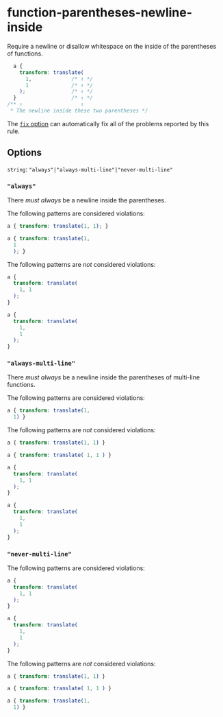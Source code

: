 # function-parentheses-newline-inside

Require a newline or disallow whitespace on the inside of the parentheses of functions.

```css
  a {
    transform: translate(
      1,             /* ↑ */
      1              /* ↑ */
    );               /* ↑ */
  }                  /* ↑ */
/** ↑                   ↑
 * The newline inside these two parentheses */
```

The [`fix` option](../../../docs/user-guide/options.md#fix) can automatically fix all of the problems reported by this rule.

## Options

`string`: `"always"|"always-multi-line"|"never-multi-line"`

### `"always"`

There *must always* be a newline inside the parentheses.

The following patterns are considered violations:

```css
a { transform: translate(1, 1); }
```

```css
a { transform: translate(1,
  1
  ); }
```

The following patterns are *not* considered violations:

```css
a {
  transform: translate(
    1, 1
  );
}
```

```css
a {
  transform: translate(
    1,
    1
  );
}
```

### `"always-multi-line"`

There *must always* be a newline inside the parentheses of multi-line functions.

The following patterns are considered violations:

```css
a { transform: translate(1,
  1) }
```

The following patterns are *not* considered violations:

```css
a { transform: translate(1, 1) }
```

```css
a { transform: translate( 1, 1 ) }
```

```css
a {
  transform: translate(
    1, 1
  );
}
```

```css
a {
  transform: translate(
    1,
    1
  );
}
```

### `"never-multi-line"`

The following patterns are considered violations:

```css
a {
  transform: translate(
    1, 1
  );
}
```

```css
a {
  transform: translate(
    1,
    1
  );
}
```

The following patterns are *not* considered violations:

```css
a { transform: translate(1, 1) }
```

```css
a { transform: translate( 1, 1 ) }
```

```css
a { transform: translate(1,
  1) }
```
